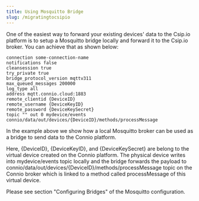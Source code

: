 ```yaml
---
title: Using Mosquitto Bridge
slug: /migratingtocsipio
---
```



One of the easiest way to forward your existing devices' data to the Csip.io platform is to setup a Mosquitto bridge locally and forward it to the Csip.io broker. You can achieve that as shown below:

```
connection some-connection-name
notifications false
cleansession true
try_private true
bridge_protocol_version mqttv311
max_queued_messages 200000
log_type all
address mqtt.connio.cloud:1883
remote_clientid {DeviceID}
remote_username {DeviceKeyID} 
remote_password {DeviceKeySecret}
topic "" out 0 mydevice/events connio/data/out/devices/{DeviceID}/methods/processMessage
```

In the example above we show how a local Mosquitto broker can be used as a bridge to send data to the Connio platform.

Here, {DeviceID}, {DeviceKeyID}, and {DeviceKeySecret} are belong to the virtual device created on the Connio platform. The physical device writes into mydevice/events topic locally and the bridge forwards the payload to connio/data/out/devices/{DeviceID}/methods/processMessage topic on the Connio broker which is linked to a method called processMessage of this virtual device.

Please see section "Configuring Bridges" of the Mosquitto configuration.